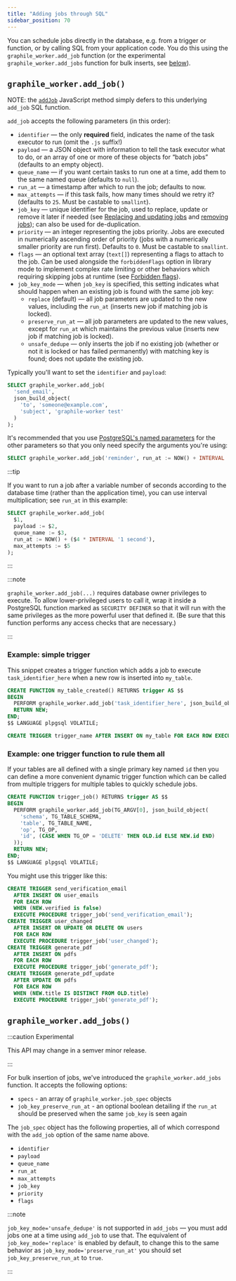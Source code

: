 ```yaml
---
title: "Adding jobs through SQL"
sidebar_position: 70
---
```


You can schedule jobs directly in the database, e.g. from a trigger or function,
or by calling SQL from your application code. You do this using the
`graphile_worker.add_job` function (or the experimental
`graphile_worker.add_jobs` function for bulk inserts, see
[below](#graphile_workeradd_jobs)).

## `graphile_worker.add_job()`

NOTE: the [`addJob`](./library/add-job.md) JavaScript method simply defers to
this underlying `add_job` SQL function.

`add_job` accepts the following parameters (in this order):

- `identifier` &mdash; the only **required** field, indicates the name of the
  task executor to run (omit the `.js` suffix!)
- `payload` &mdash; a JSON object with information to tell the task executor
  what to do, or an array of one or more of these objects for &ldquo;batch
  jobs&rdquo; (defaults to an empty object).
- `queue_name` &mdash; if you want certain tasks to run one at a time, add them
  to the same named queue (defaults to `null`).
- `run_at` &mdash; a timestamp after which to run the job; defaults to now.
- `max_attempts` &mdash; if this task fails, how many times should we retry it?
  (defaults to `25`. Must be castable to `smallint`).
- `job_key` &mdash; unique identifier for the job, used to replace, update or
  remove it later if needed (see
  [Replacing and updating jobs](./job-key.md#replacingupdating-jobs) and
  [removing jobs](./job-key.md#removing-jobs)); can also be used for
  de-duplication.
- `priority` &mdash; an integer representing the jobs priority. Jobs are
  executed in numerically ascending order of priority (jobs with a numerically
  smaller priority are run first). Defaults to `0`. Must be castable to
  `smallint`.
- `flags` &mdash; an optional text array (`text[]`) representing a flags to
  attach to the job. Can be used alongside the `forbiddenFlags` option in
  library mode to implement complex rate limiting or other behaviors which
  requiring skipping jobs at runtime (see
  [Forbidden flags](./forbidden-flags.md)).
- `job_key_mode` &mdash; when `job_key` is specified, this setting indicates
  what should happen when an existing job is found with the same job key:
  - `replace` (default) &mdash; all job parameters are updated to the new
    values, including the `run_at` (inserts new job if matching job is locked).
  - `preserve_run_at` &mdash; all job parameters are updated to the new values,
    except for `run_at` which maintains the previous value (inserts new job if
    matching job is locked).
  - `unsafe_dedupe` &mdash; only inserts the job if no existing job (whether or
    not it is locked or has failed permanently) with matching key is found; does
    not update the existing job.

Typically you&apos;ll want to set the `identifier` and `payload`:

```sql
SELECT graphile_worker.add_job(
  'send_email',
  json_build_object(
    'to', 'someone@example.com',
    'subject', 'graphile-worker test'
  )
);
```

It&apos;s recommended that you use
[PostgreSQL&apos;s named parameters](https://www.postgresql.org/docs/current/sql-syntax-calling-funcs.html#SQL-SYNTAX-CALLING-FUNCS-NAMED)
for the other parameters so that you only need specify the arguments you're
using:

```sql
SELECT graphile_worker.add_job('reminder', run_at := NOW() + INTERVAL '2 days');
```

:::tip

If you want to run a job after a variable number of seconds according to the
database time (rather than the application time), you can use interval
multiplication; see `run_at` in this example:

```sql
SELECT graphile_worker.add_job(
  $1,
  payload := $2,
  queue_name := $3,
  run_at := NOW() + ($4 * INTERVAL '1 second'),
  max_attempts := $5
);
```

:::

:::note

`graphile_worker.add_job(...)` requires database owner privileges to execute. To
allow lower-privileged users to call it, wrap it inside a PostgreSQL function
marked as `SECURITY DEFINER` so that it will run with the same privileges as the
more powerful user that defined it. (Be sure that this function performs any
access checks that are necessary.)

:::

### Example: simple trigger

This snippet creates a trigger function which adds a job to execute
`task_identifier_here` when a new row is inserted into `my_table`.

```sql
CREATE FUNCTION my_table_created() RETURNS trigger AS $$
BEGIN
  PERFORM graphile_worker.add_job('task_identifier_here', json_build_object('id', NEW.id));
  RETURN NEW;
END;
$$ LANGUAGE plpgsql VOLATILE;

CREATE TRIGGER trigger_name AFTER INSERT ON my_table FOR EACH ROW EXECUTE PROCEDURE my_table_created();
```

### Example: one trigger function to rule them all

If your tables are all defined with a single primary key named `id` then you can
define a more convenient dynamic trigger function which can be called from
multiple triggers for multiple tables to quickly schedule jobs.

```sql
CREATE FUNCTION trigger_job() RETURNS trigger AS $$
BEGIN
  PERFORM graphile_worker.add_job(TG_ARGV[0], json_build_object(
    'schema', TG_TABLE_SCHEMA,
    'table', TG_TABLE_NAME,
    'op', TG_OP,
    'id', (CASE WHEN TG_OP = 'DELETE' THEN OLD.id ELSE NEW.id END)
  ));
  RETURN NEW;
END;
$$ LANGUAGE plpgsql VOLATILE;
```

You might use this trigger like this:

```sql
CREATE TRIGGER send_verification_email
  AFTER INSERT ON user_emails
  FOR EACH ROW
  WHEN (NEW.verified is false)
  EXECUTE PROCEDURE trigger_job('send_verification_email');
CREATE TRIGGER user_changed
  AFTER INSERT OR UPDATE OR DELETE ON users
  FOR EACH ROW
  EXECUTE PROCEDURE trigger_job('user_changed');
CREATE TRIGGER generate_pdf
  AFTER INSERT ON pdfs
  FOR EACH ROW
  EXECUTE PROCEDURE trigger_job('generate_pdf');
CREATE TRIGGER generate_pdf_update
  AFTER UPDATE ON pdfs
  FOR EACH ROW
  WHEN (NEW.title IS DISTINCT FROM OLD.title)
  EXECUTE PROCEDURE trigger_job('generate_pdf');
```

## `graphile_worker.add_jobs()`

:::caution Experimental

This API may change in a semver minor release.

:::

For bulk insertion of jobs, we&apos;ve introduced the `graphile_worker.add_jobs`
function. It accepts the following options:

- `specs` - an array of `graphile_worker.job_spec` objects
- `job_key_preserve_run_at` - an optional boolean detailing if the `run_at`
  should be preserved when the same `job_key` is seen again

The `job_spec` object has the following properties, all of which correspond with
the `add_job` option of the same name above.

- `identifier`
- `payload`
- `queue_name`
- `run_at`
- `max_attempts`
- `job_key`
- `priority`
- `flags`

:::note

`job_key_mode='unsafe_dedupe'` is not supported in `add_jobs` &mdash; you must
add jobs one at a time using `add_job` to use that. The equivalent of
`job_key_mode='replace'` is enabled by default, to change this to the same
behavior as `job_key_mode='preserve_run_at'` you should set
`job_key_preserve_run_at` to `true`.

:::
